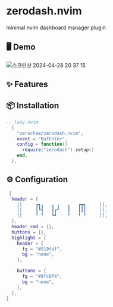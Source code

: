 # zerodash.nvim

minimal nvim dashboard manager plugin

## 🖥️ Demo

![스크린샷 2024-04-28 20 37 15](https://github.com/zerochae/zerodash.nvim/assets/84373490/8ab01746-e8fe-4188-9318-16a11a80d146)

## ✨ Features

## 📦 Installation

```lua
-- lazy.nvim
  {
    "zerochae/zerodash.nvim",
    event = "BufEnter",
    config = function()
      require("zerodash").setup()
    end,
  },
```

## ⚙️ Configuration

```lua
 {
  header = {
    [[     ┏┓╻   ╻ ╻   ╻   ┏┳┓     ]],
    [[     ┃┗┫   ┃┏┛   ┃   ┃┃┃     ]],
    [[     ╹ ╹   ┗┛    ╹   ╹ ╹     ]],
  },
  header_cmd = {},
  buttons = {},
  highlight = {
    header = {
      fg = "#519fdf",
      bg = "none",
    },

    buttons = {
      fg = "#8fc6f4",
      bg = "none",
    },
  },
}
```
